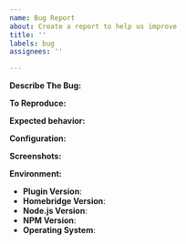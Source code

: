 ```yaml
---
name: Bug Report
about: Create a report to help us improve
title: ''
labels: bug
assignees: ''

---
```


<!-- You must use the issue template below when submitting a bug -->

**Describe The Bug:**
<!-- A clear and concise description of what the bug is. -->

**To Reproduce:**
<!-- Steps to reproduce the behavior. -->

**Expected behavior:**
<!-- A clear and concise description of what you expected to happen. -->

**Configuration:**

<!-- Please attach your `GetStates.json`, `config.json` and `systems.json` from your MiniSafe2.

Just open the 3 links in your browser, using the ip address of the MiniSafe2:

-- using an access token
http://XXX.XXX.XXX.XXX/file/config/iqpro/systems.json?at=ACCESSTOKEN
http://XXX.XXX.XXX.XXX/file/config/iqpro/config.json?at=ACCESSTOKEN
http://XXX.XXX.XXX.XXX/cmd?XC_FNC=GetStates&at=ACCESSTOKEN

-- using the MiniSafe2 password
http://XXX.XXX.XXX.XXX/file/config/iqpro/systems.json?XC_PASS=MYPASSWORD
http://XXX.XXX.XXX.XXX/file/config/iqpro/config.json?XC_PASS=MYPASSWORD
http://XXX.XXX.XXX.XXX/cmd?XC_FNC=GetStates&XC_PASS=MYPASSWORD

!!! These files may contain system passwords, please make sure to remove them before uploading !!!

-->

**Screenshots:**
<!-- If applicable, add screenshots to help explain your problem. -->

**Environment:**

* **Plugin Version**:
* **Homebridge Version**: <!-- homebridge -V -->
* **Node.js Version**: <!-- node -v -->
* **NPM Version**: <!-- npm -v -->
* **Operating System**: <!-- Raspbian / Ubuntu / Debian / Windows / macOS / Docker / hb-service -->

<!-- Click the "Preview" tab before you submit to ensure the formatting is correct. -->
